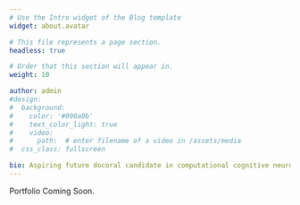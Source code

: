 ```yaml
---
# Use the Intro widget of the Blog template
widget: about.avatar

# This file represents a page section.
headless: true

# Order that this section will appear in.
weight: 10

author: admin
#design:
#  background:
#    color: '#090a0b'
#    text_color_light: true
#    video:
#      path:  # enter filename of a video in /assets/media
#  css_class: fullscreen

bio: Aspiring future docoral candidate in computational cognitive neuroscience, particularly interested in the neural architecture of human decision-making. Currently researching learning, memory, and emotion regulation through computational neuroscience and neuroinformatics (and lots of Python tutorials).
---
```

Portfolio Coming Soon. 
